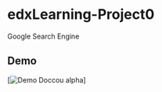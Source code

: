 # edxLearning-Project0

Google Search Engine

## Demo

[![Demo Doccou alpha](https://gifs.com/gif/google-engines-JygPy2)]
